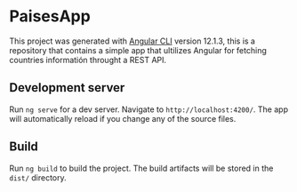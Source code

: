 # PaisesApp

This project was generated with [Angular CLI](https://github.com/angular/angular-cli) version 12.1.3, this is a repository that contains a simple app that ultilizes Angular for fetching countries informatión throught a REST API.

## Development server

Run `ng serve` for a dev server. Navigate to `http://localhost:4200/`. The app will automatically reload if you change any of the source files.

## Build

Run `ng build` to build the project. The build artifacts will be stored in the `dist/` directory.
